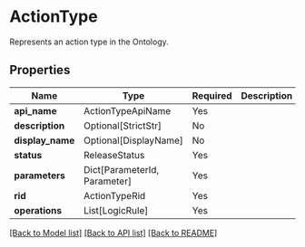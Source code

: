 # ActionType

Represents an action type in the Ontology.

## Properties
| Name | Type | Required | Description |
| ------------ | ------------- | ------------- | ------------- |
**api_name** | ActionTypeApiName | Yes |  |
**description** | Optional[StrictStr] | No |  |
**display_name** | Optional[DisplayName] | No |  |
**status** | ReleaseStatus | Yes |  |
**parameters** | Dict[ParameterId, Parameter] | Yes |  |
**rid** | ActionTypeRid | Yes |  |
**operations** | List[LogicRule] | Yes |  |


[[Back to Model list]](../../../README.md#models-v1-link) [[Back to API list]](../../../README.md#apis-v1-link) [[Back to README]](../../../README.md)
